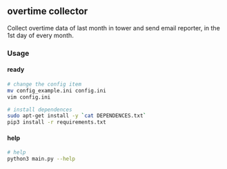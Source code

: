 ## overtime collector
Collect overtime data of last month in tower and send email reporter, in the 1st day of every month.

### Usage

#### ready
```sh
# change the config item
mv config_example.ini config.ini
vim config.ini

# install dependences
sudo apt-get install -y `cat DEPENDENCES.txt`
pip3 install -r requirements.txt
```

#### help
```sh
# help
python3 main.py --help
```
